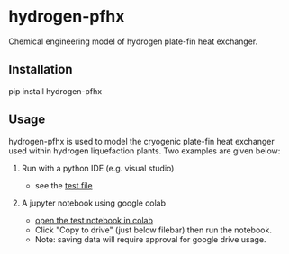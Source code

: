 # hydrogen-pfhx
Chemical engineering model of hydrogen plate-fin heat exchanger.

## Installation
pip install hydrogen-pfhx

## Usage
hydrogen-pfhx is used to model the cryogenic plate-fin heat exchanger used within hydrogen liquefaction plants.
Two examples are given below:

1. Run with a python IDE (e.g. visual studio)
   - see the [test file](https://github.com/fsr-uwa/hydrogen-pfhx/blob/main/tests/test_model.py)

2. A jupyter notebook using google colab
   - [open the test notebook in colab](https://colab.research.google.com/github/fsr-uwa/hydrogen-pfhx/blob/main/tests/test_model.ipynb)
   - Click "Copy to drive" (just below filebar) then run the notebook.
   - Note: saving data will require approval for google drive usage.